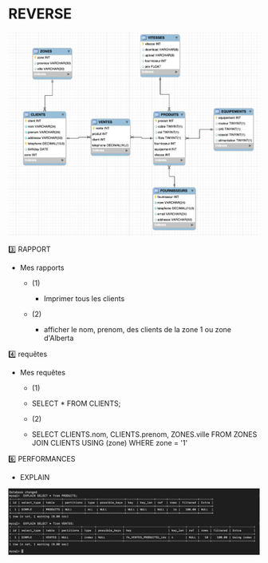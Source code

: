 # REVERSE 

![image](images/ALL_TELECOM.png)

:three: RAPPORT

- Mes rapports
  - (1) 
    - Imprimer tous les clients
  
  
  - (2)
  
    - afficher le nom, prenom, des clients de la zone 1 ou zone d'Alberta

:four: requêtes

- Mes requêtes

  - (1)
  
  - SELECT  * FROM CLIENTS;
  
  - (2)
  
  - SELECT  CLIENTS.nom, CLIENTS.prenom, ZONES.ville FROM ZONES
JOIN CLIENTS USING (zone)
WHERE zone = '1'
 


:six: PERFORMANCES

- EXPLAIN

![image](images/explain.png)



